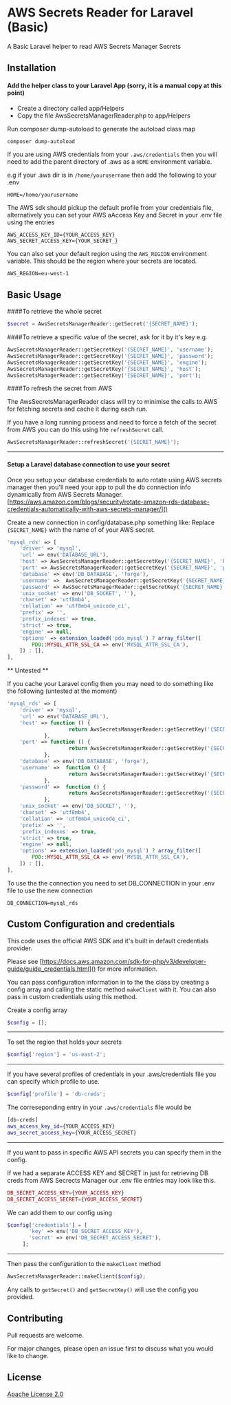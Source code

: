 # AWS Secrets Reader for Laravel (Basic)
A Basic Laravel helper to read AWS Secrets Manager Secrets

## Installation
#### Add the helper class to your Laravel App (sorry, it is a manual copy at this point) 
* Create a directory called app/Helpers 
* Copy the file AwsSecretsManagerReader.php to app/Helpers

Run composer dump-autoload to generate the autoload class map
```bash
composer dump-autoload
```
If you are using AWS credentials from your `.aws/credentials` then you will need to add the parent directory of .aws as a `HOME` environment variable.

e.g if your .aws dir is in `/home/yourusername` then add the following to your .env

```dotenv
HOME=/home/yourusername
```

The AWS sdk should pickup the default profile from your credentials file, alternatively you can set your AWS aAccess Key and Secret in your .env file using the entries

```dotenv
AWS_ACCESS_KEY_ID={YOUR_ACCESS_KEY}
AWS_SECRET_ACCESS_KEY={YOUR_SECRET_}
```

You can also set your default region using the `AWS_REGION` environment variable.  This should be the region where your secrets are located.

```dotenv
AWS_REGION=eu-west-1
```

## Basic Usage

####To retrieve the whole secret

```php
$secret = AwsSecretsManagerReader::getSecret('{SECRET_NAME}');
``` 

####To retrieve a specific value of the secret, ask for it by it's key e.g.
```php
AwsSecretsManagerReader::getSecretKey('{SECRET_NAME}', 'username');
AwsSecretsManagerReader::getSecretKey('{SECRET_NAME}', 'password');
AwsSecretsManagerReader::getSecretKey('{SECRET_NAME}', 'engine');
AwsSecretsManagerReader::getSecretKey('{SECRET_NAME}', 'host');
AwsSecretsManagerReader::getSecretKey('{SECRET_NAME}', 'port');
```

####To refresh the secret from AWS

The AwsSecretsManagerReader class will try to minimise the calls to AWS for fetching secrets and cache it during each run.

If you have a long running process and need to force a fetch of the secret from AWS you can do this using hte `refreshSecret` call.

```php 
AwsSecretsManagerReader::refreshSecret('{SECRET_NAME}');
```
- - -
#### Setup a Laravel database connection to use your secret

Once you setup your database credentials to auto rotate using AWS secrets manager then you'll need your app to pull the db connection info dynamically from AWS Secrets Manager.
[https://aws.amazon.com/blogs/security/rotate-amazon-rds-database-credentials-automatically-with-aws-secrets-manager/]()


Create a new connection in config/database.php something like:
Replace `{SECRET_NAME}` with the name of of your AWS secret. 

```php
'mysql_rds' => [
    'driver' => 'mysql',
    'url' => env('DATABASE_URL'),
    'host' => AwsSecretsManagerReader::getSecretKey('{SECRET_NAME}', 'host'),
    'port' => AwsSecretsManagerReader::getSecretKey('{SECRET_NAME}', 'port'),
    'database' => env('DB_DATABASE', 'forge'),
    'username' =>  AwsSecretsManagerReader::getSecretKey('{SECRET_NAME}', 'username'),
    'password' => AwsSecretsManagerReader::getSecretKey('{SECRET_NAME}', 'password'),
    'unix_socket' => env('DB_SOCKET', ''),
    'charset' => 'utf8mb4',
    'collation' => 'utf8mb4_unicode_ci',
    'prefix' => '',
    'prefix_indexes' => true,
    'strict' => true,
    'engine' => null,
    'options' => extension_loaded('pdo_mysql') ? array_filter([
        PDO::MYSQL_ATTR_SSL_CA => env('MYSQL_ATTR_SSL_CA'),
    ]) : [],
],
```


** Untested **

If you cache your Laravel config then you may need to do something like the following (untested at the moment)
```php
'mysql_rds' => [
    'driver' => 'mysql',
    'url' => env('DATABASE_URL'),
    'host' => function () {
                    return AwsSecretsManagerReader::getSecretKey('{SECRET_NAME}', 'host');
            },
    'port' => function () {
                    return AwsSecretsManagerReader::getSecretKey('{SECRET_NAME}', 'port');
            },
    'database' => env('DB_DATABASE', 'forge'),
    'username' =>  function () {
                    return AwsSecretsManagerReader::getSecretKey('{SECRET_NAME}', 'username');
            },
    'password' =>  function () {
                    return AwsSecretsManagerReader::getSecretKey('{SECRET_NAME}', 'password');
            },
    'unix_socket' => env('DB_SOCKET', ''),
    'charset' => 'utf8mb4',
    'collation' => 'utf8mb4_unicode_ci',
    'prefix' => '',
    'prefix_indexes' => true,
    'strict' => true,
    'engine' => null,
    'options' => extension_loaded('pdo_mysql') ? array_filter([
        PDO::MYSQL_ATTR_SSL_CA => env('MYSQL_ATTR_SSL_CA'),
    ]) : [],
],
```
To use the the connection you need to set DB_CONNECTION in your .env file to use the new connection
```dotenv
DB_CONNECTION=mysql_rds
```

## Custom Configuration and credentials

This code uses the official AWS SDK and it's built in default credentials provider.

Please see [https://docs.aws.amazon.com/sdk-for-php/v3/developer-guide/guide_credentials.html]() for more information.

You can pass configuration information in to the the class by creating a config array and calling the static method `makeClient` with it.  You can also pass in custom credentials using this method.

Create a config array
```php
$config = [];
``` 
- - -
To set the region that holds your secrets
```php
$config['region'] = 'us-east-2';
``` 
- - -
If you have several profiles of credentials in your .aws/credentials file you can specify which profile to use.

```php
$config['profile'] = 'db-creds';
``` 
The correseponding entry in your `.aws/credentials` file would be
```bash
[db-creds]
aws_access_key_id={YOUR_ACCESS_KEY}
aws_secret_access_key={YOUR_ACCESS_SECRET}
```
- - -
If you want to pass in specific AWS API secrets you can specify them in the config. 

If we had a separate ACCESS KEY and SECRET in just for retrieving DB creds from AWS Secrects Manager our .env file entries may look like this.
```php
DB_SECRET_ACCESS_KEY={YOUR_ACCESS_KEY}
DB_SECRET_ACCESS_SECRET={YOUR_ACCESS_SECRET}
``` 
We can add them to our config using 
```php
$config['credentials'] = [
       'key' => env('DB_SECRET_ACCESS_KEY'),
       'secret' => env('DB_SECRET_ACCESS_SECRET'),
     ];
```
- - -
Then pass the configuration to the `makeClient` method
```php
AwsSecretsManagerReader::makeClient($config);
``` 
Any calls to `getSecret()` and `getSecretKey()` will use the config you provided.

 
    
## Contributing
Pull requests are welcome. 

For major changes, please open an issue first to discuss what you would like to change.


## License
[Apache License 2.0](./LICENSE.md)